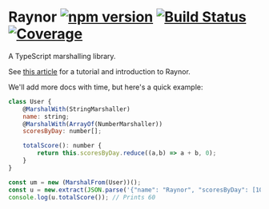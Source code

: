 # Raynor [![npm version](https://badge.fury.io/js/raynor.svg)](https://badge.fury.io/js/raynor) [![Build Status](https://travis-ci.org/horia141/raynor.svg?branch=master)](https://travis-ci.org/horia141/raynor) [![Coverage](https://codecov.io/gh/horia141/raynor/branch/master/graph/badge.svg)](https://codecov.io/gh/horia141/raynor)

A TypeScript marshalling library.

See [this article](http://horia141.com/raynor.html) for a tutorial and introduction to Raynor.

We'll add more docs with time, but here's a quick example:

```js
class User {
    @MarshalWith(StringMarshaller)
    name: string;
    @MarshalWith(ArrayOf(NumberMarshaller))
    scoresByDay: number[];

    totalScore(): number {
        return this.scoresByDay.reduce((a,b) => a + b, 0);
    }
}

const um = new (MarshalFrom(User))();
const u = new.extract(JSON.parse('{"name": "Raynor", "scoresByDay": [10, 20, 30]}'));
console.log(u.totalScore()); // Prints 60
```
